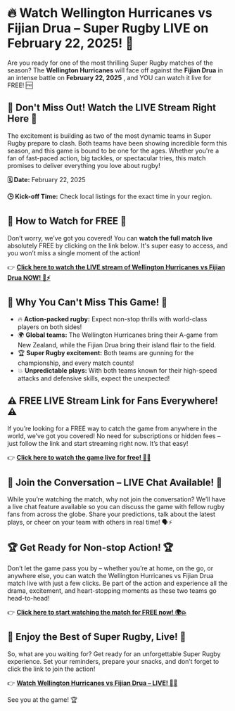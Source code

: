# 🔥 Watch Wellington Hurricanes vs Fijian Drua – Super Rugby LIVE on February 22, 2025! 🏉

Are you ready for one of the most thrilling Super Rugby matches of the season? The **Wellington Hurricanes** will face off against the **Fijian Drua** in an intense battle on **February 22, 2025** , and YOU can watch it live for FREE! 🆓

## 🌟 Don't Miss Out! Watch the LIVE Stream Right Here 🌟

The excitement is building as two of the most dynamic teams in Super Rugby prepare to clash. Both teams have been showing incredible form this season, and this game is bound to be one for the ages. Whether you're a fan of fast-paced action, big tackles, or spectacular tries, this match promises to deliver everything you love about rugby!

**🗓 Date:** February 22, 2025

**🕒 Kick-off Time:** Check local listings for the exact time in your region.

## 🚨 How to Watch for FREE 🚨

Don’t worry, we’ve got you covered! You can **watch the full match live** absolutely FREE by clicking on the link below. It's super easy to access, and you won’t miss a single moment of the action!

👉 [**Click here to watch the LIVE stream of Wellington Hurricanes vs Fijian Drua NOW! 🎥⚡**](https://tinyurl.com/livestreamfreeo?st=Wellington+Hurricanes+vs+Fijian+Drua&si=gh)

## 📢 Why You Can't Miss This Game! 📢

- 🔥 **Action-packed rugby:** Expect non-stop thrills with world-class players on both sides!
- 🌍 **Global teams:** The Wellington Hurricanes bring their A-game from New Zealand, while the Fijian Drua bring their island flair to the field.
- 🏆 **Super Rugby excitement:** Both teams are gunning for the championship, and every match counts!
- 💥 **Unpredictable plays:** With both teams known for their high-speed attacks and defensive skills, expect the unexpected!

## ⚠️ FREE LIVE Stream Link for Fans Everywhere! ⚠️

If you’re looking for a FREE way to catch the game from anywhere in the world, we’ve got you covered! No need for subscriptions or hidden fees – just follow the link and start streaming right now. It’s that easy!

👉 [**Click here to watch the game live for free! 🏉🔥**](https://tinyurl.com/livestreamfreeo?st=Wellington+Hurricanes+vs+Fijian+Drua&si=gh)

## 💬 Join the Conversation – LIVE Chat Available! 💬

While you’re watching the match, why not join the conversation? We’ll have a live chat feature available so you can discuss the game with fellow rugby fans from across the globe. Share your predictions, talk about the latest plays, or cheer on your team with others in real time! 🗣️⚡

## 🏆 Get Ready for Non-stop Action! 🏆

Don’t let the game pass you by – whether you’re at home, on the go, or anywhere else, you can watch the Wellington Hurricanes vs Fijian Drua match live with just a few clicks. Be part of the action and experience all the drama, excitement, and heart-stopping moments as these two teams go head-to-head!

👉 [**Click here to start watching the match for FREE now! 🌍💥**](https://tinyurl.com/livestreamfreeo?st=Wellington+Hurricanes+vs+Fijian+Drua&si=gh)

## 🎉 Enjoy the Best of Super Rugby, Live! 🎉

So, what are you waiting for? Get ready for an unforgettable Super Rugby experience. Set your reminders, prepare your snacks, and don’t forget to click the link to join the action!

👉 [**Watch Wellington Hurricanes vs Fijian Drua – LIVE! 🏉🔥**](https://tinyurl.com/livestreamfreeo?st=Wellington+Hurricanes+vs+Fijian+Drua&si=gh)

See you at the game! 🏆
